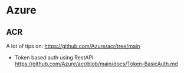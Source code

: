 # Azure

## ACR

A lot of tips on: https://github.com/Azure/acr/tree/main
* Token based auth using RestAPI:  https://github.com/Azure/acr/blob/main/docs/Token-BasicAuth.md
